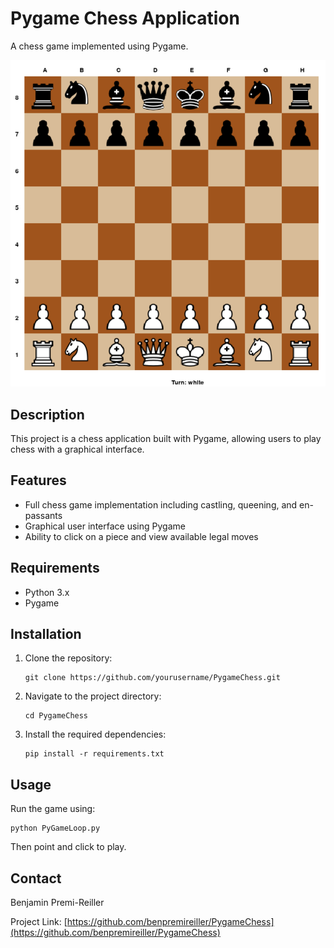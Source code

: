 # Pygame Chess Application

A chess game implemented using Pygame.

![Chess Game Screenshot](Assets/images/PyGameChess.PNG)
## Description

This project is a chess application built with Pygame, allowing users to play chess with a graphical interface.

## Features

- Full chess game implementation including castling, queening, and en-passants
- Graphical user interface using Pygame
- Ability to click on a piece and view available legal moves

## Requirements

- Python 3.x
- Pygame

## Installation

1. Clone the repository:
   ```
   git clone https://github.com/yourusername/PygameChess.git
   ```
2. Navigate to the project directory:
   ```
   cd PygameChess
   ```
3. Install the required dependencies:
   ```
   pip install -r requirements.txt
   ```

## Usage

Run the game using:

```
python PyGameLoop.py
```

Then point and click to play.

## Contact

Benjamin Premi-Reiller

Project Link: [https://github.com/benpremireiller/PygameChess](https://github.com/benpremireiller/PygameChess)
